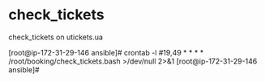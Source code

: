 # check_tickets
check_tickets on utickets.ua

[root@ip-172-31-29-146 ansible]# crontab -l
#19,49 * * * * /root/booking/check_tickets.bash >/dev/null 2>&1
[root@ip-172-31-29-146 ansible]# 

